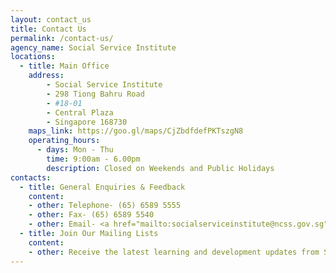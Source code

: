 ```yaml
---
layout: contact_us
title: Contact Us
permalink: /contact-us/
agency_name: Social Service Institute   
locations:
  - title: Main Office
    address:
        - Social Service Institute
        - 298 Tiong Bahru Road
        - #18-01
        - Central Plaza
        - Singapore 168730
    maps_link: https://goo.gl/maps/CjZbdfdefPKTszgN8
    operating_hours:
      - days: Mon - Thu
        time: 9:00am - 6.00pm
        description: Closed on Weekends and Public Holidays
contacts:
  - title: General Enquiries & Feedback
    content:
    - other: Telephone- (65) 6589 5555
    - other: Fax- (65) 6589 5540
    - other: Email- <a href="mailto:socialserviceinstitute@ncss.gov.sg">socialserviceinstitute@ncss.gov.sg</a>
  - title: Join Our Mailing Lists
    content:
    - other: Receive the latest learning and development updates from SSI by signing up for our various mailing lists. <a href="/About-Us/mailing-list/">Sign up here!</a>
---
```

